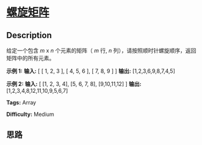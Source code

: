 # [螺旋矩阵][title]

## Description

给定一个包含  _m_ x _n_  个元素的矩阵（ _m_ 行, _n_ 列），请按照顺时针螺旋顺序，返回矩阵中的所有元素。

**示例  1:**
            **输入:**    [     [ 1, 2, 3 ],     [ 4, 5, 6 ],     [ 7, 8, 9 ]    ]    **输出:** [1,2,3,6,9,8,7,4,5]    

**示例  2:**
            **输入:**    [      [1, 2, 3, 4],      [5, 6, 7, 8],      [9,10,11,12]    ]    **输出:** [1,2,3,4,8,12,11,10,9,5,6,7]    


**Tags:** Array

**Difficulty:** Medium

## 思路

[title]: https://leetcode-cn.com/problems/spiral-matrix
